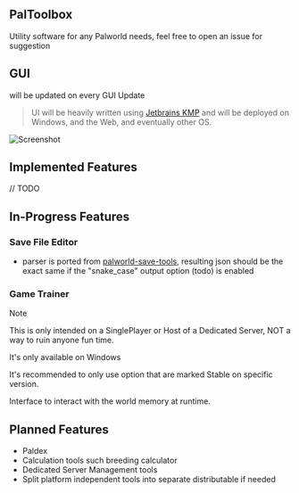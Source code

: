 ## PalToolbox
Utility software for any Palworld needs, feel free to open an issue for suggestion

## GUI
will be updated on every GUI Update

> UI will be heavily written using [Jetbrains KMP](https://www.jetbrains.com/kotlin-multiplatform/) and will be deployed on Windows, and the Web, and eventually other OS.

![Screenshot](https://github.com/flammky/PalToolbox/assets/94031495/43e7a0fb-fe4d-4e44-9638-3cc551a80e8e)

## Implemented Features
// TODO

## In-Progress Features

### Save File Editor
- parser is ported from [palworld-save-tools](https://github.com/cheahjs/palworld-save-tools),
  resulting json should be the exact same if the "snake_case" output option (todo) is enabled

### Game Trainer
> [!NOTE]
> This is only intended on a SinglePlayer or Host of a Dedicated Server, NOT a way to ruin anyone fun time.
>
> It's only available on Windows
>
> It's recommended to only use option that are marked Stable on specific version.

Interface to interact with the world memory at runtime.

## Planned Features
- Paldex
- Calculation tools such breeding calculator
- Dedicated Server Management tools
- Split platform independent tools into separate distributable if needed
